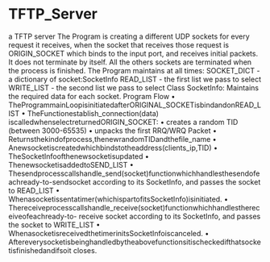 # TFTP_Server
a TFTP server
The Program is creating a different UDP sockets for every request it receives, when the socket that receives those request is ORIGIN_SOCKET which binds to the input port, and receives initial packets. It does not terminate by itself. All the others sockets are terminated when the process is finished.
The Program maintains at all times: SOCKET_DICT - a dictionary of socket:SocketInfo READ_LIST - the first list we pass to select WRITE_LIST - the second list we pass to select
Class SocketInfo:
Maintains the required data for each socket.
Program Flow
• TheProgrammainLoopisinitiatedafterORIGINAL_SOCKETisbindandonREAD_LIST
• TheFunctionestablish_connection(data) iscalledwhenselectreturnedORIGIN_SOCKET:
• creates a random TID (between 3000-65535)
• unpacks the first RRQ/WRQ Packet
• Returnsthekindofprocess,thenewrandomTIDandthefile_name
• Anewsocketiscreatedwhichbindstotheaddress(clients_ip,TID)
• TheSocketInfoofthenewsocketisupdated
• ThenewsocketisaddedtoSEND_LIST
• Thesendprocesscallshandle_send(socket)functionwhichhandlesthesendofeachready-to-sendsocket
according to its SocketInfo, and passes the socket to READ_LIST
• Whenasocketissentatimer(whichispartofitsSocketInfo)isinitiated.
• Thereceiveprocesscallshandle_receive(socket)functionwhichhandlesthereceiveofeachready-to-
receive socket according to its SocketInfo, and passes the socket to WRITE_LIST
• WhenasocketisreceivedthetimerinitsSocketInfoiscanceled.
• Aftereverysocketisbeinghandledbytheabovefunctionsitischeckedifthatsocketisfinishedandifsoit
closes.
